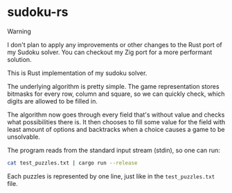 # sudoku-rs
> [!WARNING]
> I don't plan to apply any improvements or other changes to the Rust port of my Sudoku solver.
> You can checkout my Zig port for a more performant solution.

This is Rust implementation of my sudoku solver.

The underlying algorithm is pretty simple.
The game representation stores bitmasks for every row, column and square,
so we can quickly check, which digits are allowed to be filled in.

The algorithm now goes through every field that's without value
and checks what possibilities there is. It then chooses to fill
some value for the field with least amount of options and backtracks
when a choice causes a game to be unsolvable.

The program reads from the standard input stream (stdin), so
one can run:

```sh
cat test_puzzles.txt | cargo run --release
```

Each puzzles is represented by one line, just like in the `test_puzzles.txt` file.
